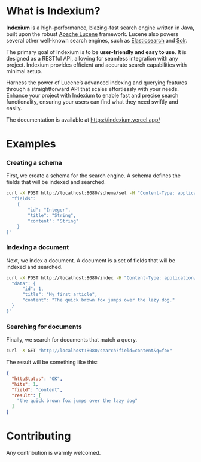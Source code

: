 # What is Indexium?

**Indexium** is a high-performance, blazing-fast search engine written in Java, built upon the robust [Apache Lucene](https://lucene.apache.org/core/) framework. Lucene also powers several other well-known search engines, such as [Elasticsearch](https://www.elastic.co/) and [Solr](https://lucene.apache.org/solr/).

The primary goal of Indexium is to be **user-friendly and easy to use**. It is designed as a RESTful API, allowing for seamless integration with any project. Indexium provides efficient and accurate search capabilities with minimal setup.


Harness the power of Lucene’s advanced indexing and querying features through a straightforward API that scales effortlessly with your needs. Enhance your project with Indexium to enable fast and precise search functionality, ensuring your users can find what they need swiftly and easily.

The documentation is available at https://indexium.vercel.app/


# Examples

### Creating a schema

First, we create a schema for the search engine. A schema defines the fields that will be indexed and searched.

```bash
curl -X POST http://localhost:8080/schema/set -H "Content-Type: application/json" -d '{
  "fields":
    {
        "id": "Integer",
        "title": "String",
        "content": "String"
    }
}'
```

### Indexing a document

Next, we index a document. A document is a set of fields that will be indexed and searched.

```bash
curl -X POST http://localhost:8080/index -H "Content-Type: application/json" -d '{
  "data": {
      "id": 1,
      "title": "My first article",
      "content": "The quick brown fox jumps over the lazy dog."
  }
}'
```


### Searching for documents

Finally, we search for documents that match a query.

```bash
curl -X GET "http://localhost:8080/search?field=content&q=fox"
```

The result will be something like this:

```json
{
  "httpStatus": "OK",
  "hits": 1,
  "field": "content",
  "result": [
    "the quick brown fox jumps over the lazy dog"
  ]
}
```


# Contributing
Any contribution is warmly welcomed.